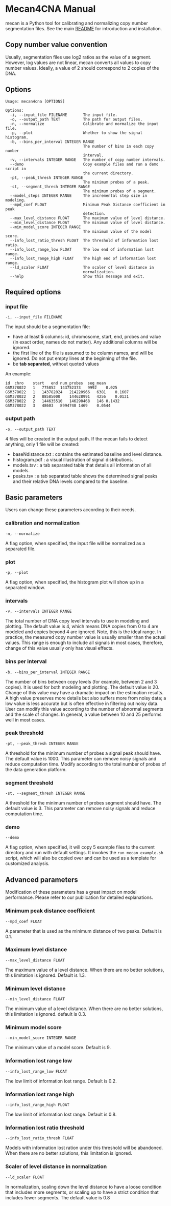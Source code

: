# Mecan4CNA Manual

mecan is a Python tool for calibrating and normalizing copy number segmentation files. See the main [README](https://github.com/baudisgroup/mecan4cna/blob/master/README.md) for introduction and installation.

## Copy number value convention

Usually, segmentation files use log2 ratios as the value of a segment. However, log values are not linear, mecan converts all values to copy number values. Ideally, a value of 2 should correspond to 2 copies of the DNA.

## Options
```
Usage: mecan4cna [OPTIONS]

Options:
  -i, --input_file FILENAME       The input file.
  -o, --output_path TEXT          The path for output files.
  -n, --normalize                 Calibrate and normalize the input file.
  -p, --plot                      Whether to show the signal histogram.
  -b, --bins_per_interval INTEGER RANGE
                                  The number of bins in each copy number
                                  interval.
  -v, --intervals INTEGER RANGE   The number of copy number intervals.
  --demo                          Copy example files and run a demo script in
                                  the current directory.
  -pt, --peak_thresh INTEGER RANGE
                                  The minimum probes of a peak.
  -st, --segment_thresh INTEGER RANGE
                                  The minimum probes of a segment.
  --model_steps INTEGER RANGE     The incremental step size in modeling.
  --mpd_coef FLOAT                Minimum Peak Distance coefficient in peak
                                  detection.
  --max_level_distance FLOAT      The maximum value of level distance.
  --min_level_distance FLOAT      The minimum value of level distance.
  --min_model_score INTEGER RANGE
                                  The minimum value of the model score.
  --info_lost_ratio_thresh FLOAT  The threshold of information lost ratio.
  --info_lost_range_low FLOAT     The low end of information lost range.
  --info_lost_range_high FLOAT    The high end of information lost range.
  --ld_scaler FLOAT               The scaler of level distance in
                                  normalization.
  --help                          Show this message and exit.
```

## Required options

### input file

```
-i, --input_file FILENAME
```
The input should be a segmentation file:

- have at least **5** columns: id, chromosome, start, end, probes and value (in exact order, names do not matter). Any additional columns will be ignored.
- the first line of the file is assumed to be column names, and will be ignored. Do not put empty lines at the beginning of the file.
- be **tab separated**, without quoted values


An example:

```
id	chro	start	end	num_probes	seg_mean
GSM378022	1	775852	143752373	9992	0.025
GSM378022	1	143782024	214220966	6381	0.1607
GSM378022	2	88585000	144628991	4256	0.0131
GSM378022	2	144635510	146290468	146	0.1432
GSM378022	3	48603	8994748	1469	0.0544
```

### output path

```
-o, --output_path TEXT
```
4 files will be created in the output path. If the mecan fails to detect anything, only 1 file will be created:

- baseNdistance.txt : contains the estimated baseline and level distance.
- histogram.pdf : a visual illustration of signal distributions.
- models.tsv : a tab separated table that details all information of all models.
- peaks.tsv : a tab separated table shows the determined signal peaks and their relative DNA levels compared to the baseline.

## Basic parameters

Users can change these parameters according to their needs. 

### calibration and normalization
```
-n, --normalize 
```
A flag option, when specified, the input file will be normalized as a separated file.

### plot
```
-p, --plot
```
A flag option, when specified, the histogram plot will show up in a separated window.

### intervals 
```
-v, --intervals INTEGER RANGE
```
The total number of DNA copy level intervals to use in modeling and plotting. The default value is 4, which means DNA copies from 0 to 4 are modeled and copies beyond 4 are ignored. Note, this is the ideal range. In practice, the measured copy number value is usually smaller than the actual values. This range is enough to include all signals in most cases, therefore, change of this value usually only has visual effects.

### bins per interval
```
-b, --bins_per_interval INTEGER RANGE
```
The number of bins between copy levels (for example, between 2 and 3 copies). It is used for both modeling and plotting. The default value is 20. Change of this value may have a dramatic impact on the estimation results. A high value preserves more details but also suffers more from noisy data; a low value is less accurate but is often effective in filtering out noisy data. User can modify this value according to the number of abnormal segments and the scale of changes. In general, a value between 10 and 25 performs well in most cases.

### peak threshold
```
-pt, --peak_thresh INTEGER RANGE
```
A threshold for the minimum number of probes a signal peak should have. The default value is 1000. This parameter can remove noisy signals and reduce computation time. Modify according to the total number of probes of the data generation platform. 

### segment threshold
```
-st, --segment_thresh INTEGER RANGE
```
A threshold for the minimum number of probes segment should have. The default value is 3. This parameter can remove noisy signals and reduce computation time. 

### demo 
```
--demo 
```
A flag option, when specified, it will copy 5 example files to the current directory and run with default settings. It invokes the ```run_mecan_example.sh``` script, which will also be copied over and can be used as a template for customized analysis.


## Advanced parameters

Modification of these parameters has a great impact on model performance. Please refer to our publication for detailed explanations.

### Minimum peak distance coefficient
```
--mpd_coef FLOAT
```
A parameter that is used as the minimum distance of two peaks. Default is 0.1.

### Maximum level distance
```
--max_level_distance FLOAT  
```
The maximum value of a level distance. When there are no better solutions, this limitation is ignored. Default is 1.3.

### Minimum level distance
```
--min_level_distance FLOAT
```
The minimum value of a level distance. When there are no better solutions, this limitation is ignored. default is 0.3.

### Minimum model score
```
--min_model_score INTEGER RANGE
```
The minimum value of a model score. Default is 9.

### Information lost range low
```
--info_lost_range_low FLOAT
```
The low limit of information lost range. Default is 0.2.

### Information lost range high
```
--info_lost_range_high FLOAT 
```
The low limit of information lost range. Default is 0.8.

### Information lost ratio threshold
```
--info_lost_ratio_thresh FLOAT 
```
Models with information lost ration under this threshold will be abandoned. When there are no better solutions, this limitation is ignored.  

### Scaler of level distance in normalization
```
--ld_scaler FLOAT
```
In normalization, scaling down the level distance to have a loose condition that includes more segments, or scaling up to have a strict condition that includes fewer segments. The default value is 0.8 